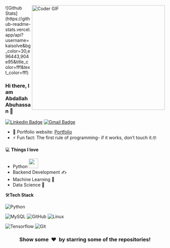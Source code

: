 <img align="right" src="https://github.com/rajaprerak/rajaprerak/blob/master/developer.gif" alt="Coder GIF" width="420" height="330">
 ![Github Stats](https://github-readme-stats.vercel.app/api?username=kaisolve&bg_color=30,e96443,904e95&title_color=fff&text_color=fff)



### Hi there, I am Abdallah Abuhassan 👋
[![Linkedin Badge](https://img.shields.io/badge/-kailearn-blue?style=flat-square&logo=Linkedin&logoColor=white&link=https://www.linkedin.com/in/kailearn/)](https://www.linkedin.com/in/kailearn/)
[![Gmail Badge](https://img.shields.io/badge/-kaiozwork@gmail.com-c14438?style=flat-square&logo=Gmail&logoColor=white&link=mailto:kaiozwork@gmail.com)](mailto:kaiozwork@gmail.com) 

- 🎯 Portfolio website: [Portfolio](https://flowcv.me/kaiozwork)
- ⚡ Fun fact: The first rule of programming- if it works, don’t touch it.🤓

💻 **Things I love**
- Python <img src="https://media.giphy.com/media/WUlplcMpOCEmTGBtBW/giphy.gif" width="30"> 
- Backend Development ✍️
- Machine Learning 🧐
- Data Science 😬

   
    
🛠**Tech Stack**

![Python](https://img.shields.io/badge/-Python-000000?style=flat&logo=python)

![MySQL](https://img.shields.io/badge/-MySQL-000000?style=flat&logo=MySQL)
![GitHub](https://img.shields.io/badge/-GitHub-000000?style=flat&logo=github&logoColor=FFFFFF)
![Linux](https://img.shields.io/badge/-Linux-000000?style=flat&logo=linux&logoColor=FCC624)

![Tensorflow](https://img.shields.io/badge/-Tensorflow-000000?style=flat&logo=tensorflow)
![Git](https://img.shields.io/badge/-Git-000000?style=flat&logo=git&logoColor=F05032)

<div align="center">
    <h3 align="center">Show some &nbsp;❤️&nbsp; by starring some of the repositories!</h3>
</div>

